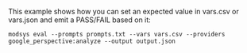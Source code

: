 This example shows how you can set an expected value in vars.csv or vars.json and emit a PASS/FAIL based on it:

```
modsys eval --prompts prompts.txt --vars vars.csv --providers google_perspective:analyze --output output.json
```

